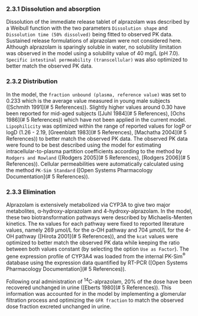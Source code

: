 ### 2.3.1	Dissolution and absorption

Dissolution of the immediate release tablet of alprazolam was described by a Weibull function with the two parameters `Dissolution shape` and `Dissolution time (50% dissolved)` being fitted to observed PK data. Sustained release formulations of alprazolam were not considered here. Although alprazolam is sparingly soluble in water, no solubility limitation was observed in the model using a solubility value of 40 mg/L (pH 7.0). `Specific intestinal permeability (transcellular)` was also optimized to better match the observed PK data.
### 2.3.2	Distribution

In the model, the `fraction unbound (plasma, reference value)` was set to 0.233 which is the average value measured in young male subjects ([Schmith 1991](# 5 References)). Slightly higher values around 0.30 have been reported for mid-aged subjects ([Juhl 1984](# 5 References), [Ochs 1986](# 5 References)) which have not been applied in the current model. `Lipophilicity` was optimized within the range of reported values for logP or logD (1.26 - 2.19, [Greenblatt 1983](# 5 References), [Machatha 2004](# 5 References)) to better match the observed PK data. The observed PK data were found to be best described using the model for estimating intracellular-to-plasma partition coefficients according to the method by `Rodgers and Rowland` ([Rodgers 2005](# 5 References), [Rodgers 2006](# 5 References)). Cellular permeabilities were automatically calculated using the method `PK-Sim Standard` ([Open Systems Pharmacology Documentation](# 5 References)).  

### 2.3.3	Elimination

Alprazolam is extensively metabolized via CYP3A to give two major metabolites, α-hydroxy-alprazolam and 4-hydroxy-alprazolam. In the model, these two biotransformation pathways were described by Michaelis-Menten kinetics. The `Km` values for each pathway were fixed to reported literature values, namely 269 µmol/L for the α-OH pathway and 704 µmol/L for the 4-OH pathway ([Hirota 2001](# 5 References)), and the `kcat` values were optimized to better match the observed PK data while keeping the ratio between both values constant (by selecting the option `Use as Factor`). The gene expression profile of CYP3A4 was loaded from the internal PK-Sim<sup>®</sup> database using the expression data quantified by RT-PCR ([Open Systems Pharmacology Documentation](# 5 References)).

Following oral administration of <sup>14</sup>C-alprazolam, 20% of the dose have been recovered unchanged in urine ([Eberts 1980](# 5 References)). This information was accounted for in the model by implementing a glomerular filtration process and optimizing the `GFR fraction` to match the observed dose fraction excreted unchanged in urine. 
